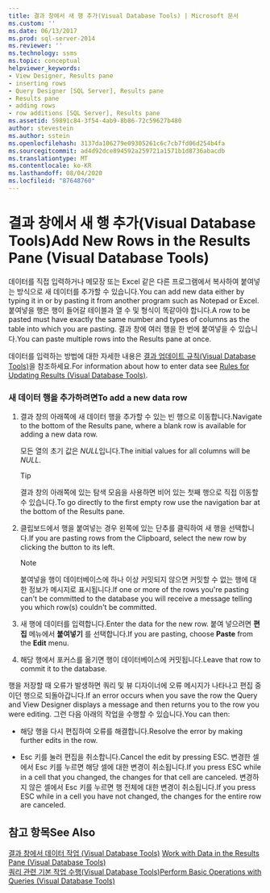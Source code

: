```yaml
---
title: 결과 창에서 새 행 추가(Visual Database Tools) | Microsoft 문서
ms.custom: ''
ms.date: 06/13/2017
ms.prod: sql-server-2014
ms.reviewer: ''
ms.technology: ssms
ms.topic: conceptual
helpviewer_keywords:
- View Designer, Results pane
- inserting rows
- Query Designer [SQL Server], Results pane
- Results pane
- adding rows
- row additions [SQL Server], Results pane
ms.assetid: 59891c84-3f54-4ab9-8b86-72c59627b480
author: stevestein
ms.author: sstein
ms.openlocfilehash: 3137da106279e09305261c6c7cb7fd06d254b4fa
ms.sourcegitcommit: ad4d92dce894592a259721a1571b1d8736abacdb
ms.translationtype: MT
ms.contentlocale: ko-KR
ms.lasthandoff: 08/04/2020
ms.locfileid: "87648760"
---
```

# <a name="add-new-rows-in-the-results-pane-visual-database-tools"></a><span data-ttu-id="2e409-102">결과 창에서 새 행 추가(Visual Database Tools)</span><span class="sxs-lookup"><span data-stu-id="2e409-102">Add New Rows in the Results Pane (Visual Database Tools)</span></span>
  <span data-ttu-id="2e409-103">데이터를 직접 입력하거나 메모장 또는 Excel 같은 다른 프로그램에서 복사하여 붙여넣는 방식으로 새 데이터를 추가할 수 있습니다.</span><span class="sxs-lookup"><span data-stu-id="2e409-103">You can add new data either by typing it in or by pasting it from another program such as Notepad or Excel.</span></span> <span data-ttu-id="2e409-104">붙여넣을 행은 행이 들어갈 테이블과 열 수 및 형식이 똑같아야 합니다.</span><span class="sxs-lookup"><span data-stu-id="2e409-104">A row to be pasted must have exactly the same number and types of columns as the table into which you are pasting.</span></span> <span data-ttu-id="2e409-105">결과 창에 여러 행을 한 번에 붙여넣을 수 있습니다.</span><span class="sxs-lookup"><span data-stu-id="2e409-105">You can paste multiple rows into the Results pane at once.</span></span>  
  
 <span data-ttu-id="2e409-106">데이터를 입력하는 방법에 대한 자세한 내용은 [결과 업데이트 규칙&#40;Visual Database Tools&#41;](visual-database-tools.md)을 참조하세요.</span><span class="sxs-lookup"><span data-stu-id="2e409-106">For information about how to enter data see [Rules for Updating Results &#40;Visual Database Tools&#41;](visual-database-tools.md).</span></span>  
  
### <a name="to-add-a-new-data-row"></a><span data-ttu-id="2e409-107">새 데이터 행을 추가하려면</span><span class="sxs-lookup"><span data-stu-id="2e409-107">To add a new data row</span></span>  
  
1.  <span data-ttu-id="2e409-108">결과 창의 아래쪽에 새 데이터 행을 추가할 수 있는 빈 행으로 이동합니다.</span><span class="sxs-lookup"><span data-stu-id="2e409-108">Navigate to the bottom of the Results pane, where a blank row is available for adding a new data row.</span></span>  
  
     <span data-ttu-id="2e409-109">모든 열의 초기 값은 *NULL*입니다.</span><span class="sxs-lookup"><span data-stu-id="2e409-109">The initial values for all columns will be *NULL*.</span></span>  
  
    > [!TIP]  
    >  <span data-ttu-id="2e409-110">결과 창의 아래쪽에 있는 탐색 모음을 사용하면 비어 있는 첫째 행으로 직접 이동할 수 있습니다.</span><span class="sxs-lookup"><span data-stu-id="2e409-110">To go directly to the first empty row use the navigation bar at the bottom of the Results pane.</span></span>  
  
2.  <span data-ttu-id="2e409-111">클립보드에서 행을 붙여넣는 경우 왼쪽에 있는 단추를 클릭하여 새 행을 선택합니다.</span><span class="sxs-lookup"><span data-stu-id="2e409-111">If you are pasting rows from the Clipboard, select the new row by clicking the button to its left.</span></span>  
  
    > [!NOTE]  
    >  <span data-ttu-id="2e409-112">붙여넣을 행이 데이터베이스에 하나 이상 커밋되지 않으면 커밋할 수 없는 행에 대한 정보가 메시지로 표시됩니다.</span><span class="sxs-lookup"><span data-stu-id="2e409-112">If one or more of the rows you're pasting can't be committed to the database you will receive a message telling you which row(s) couldn't be committed.</span></span>  
  
3.  <span data-ttu-id="2e409-113">새 행에 데이터를 입력합니다.</span><span class="sxs-lookup"><span data-stu-id="2e409-113">Enter the data for the new row.</span></span> <span data-ttu-id="2e409-114">붙여 넣으려면 **편집** 메뉴에서 **붙여넣기** 를 선택합니다.</span><span class="sxs-lookup"><span data-stu-id="2e409-114">If you are pasting, choose **Paste** from the **Edit** menu.</span></span>  
  
4.  <span data-ttu-id="2e409-115">해당 행에서 포커스를 옮기면 행이 데이터베이스에 커밋됩니다.</span><span class="sxs-lookup"><span data-stu-id="2e409-115">Leave that row to commit it to the database.</span></span>  
  
 <span data-ttu-id="2e409-116">행을 저장할 때 오류가 발생하면 쿼리 및 뷰 디자이너에 오류 메시지가 나타나고 편집 중이던 행으로 되돌아갑니다.</span><span class="sxs-lookup"><span data-stu-id="2e409-116">If an error occurs when you save the row the Query and View Designer displays a message and then returns you to the row you were editing.</span></span> <span data-ttu-id="2e409-117">그런 다음 아래의 작업을 수행할 수 있습니다.</span><span class="sxs-lookup"><span data-stu-id="2e409-117">You can then:</span></span>  
  
-   <span data-ttu-id="2e409-118">해당 행을 다시 편집하여 오류를 해결합니다.</span><span class="sxs-lookup"><span data-stu-id="2e409-118">Resolve the error by making further edits in the row.</span></span>  
  
-   <span data-ttu-id="2e409-119">Esc 키를 눌러 편집을 취소합니다.</span><span class="sxs-lookup"><span data-stu-id="2e409-119">Cancel the edit by pressing ESC.</span></span> <span data-ttu-id="2e409-120">변경한 셀에서 Esc 키를 누르면 해당 셀에 대한 변경이 취소됩니다.</span><span class="sxs-lookup"><span data-stu-id="2e409-120">If you press ESC while in a cell that you changed, the changes for that cell are canceled.</span></span> <span data-ttu-id="2e409-121">변경하지 않은 셀에서 Esc 키를 누르면 행 전체에 대한 변경이 취소됩니다.</span><span class="sxs-lookup"><span data-stu-id="2e409-121">If you press ESC while in a cell you have not changed, the changes for the entire row are canceled.</span></span>  
  
## <a name="see-also"></a><span data-ttu-id="2e409-122">참고 항목</span><span class="sxs-lookup"><span data-stu-id="2e409-122">See Also</span></span>  
 <span data-ttu-id="2e409-123">[결과 창에서 데이터 작업 &#40;Visual Database Tools&#41;](results-pane-visual-database-tools.md) </span><span class="sxs-lookup"><span data-stu-id="2e409-123">[Work with Data in the Results Pane &#40;Visual Database Tools&#41;](results-pane-visual-database-tools.md) </span></span>  
 [<span data-ttu-id="2e409-124">쿼리 관련 기본 작업 수행&#40;Visual Database Tools&#41;</span><span class="sxs-lookup"><span data-stu-id="2e409-124">Perform Basic Operations with Queries &#40;Visual Database Tools&#41;</span></span>](perform-basic-operations-with-queries-visual-database-tools.md)  
  
  
